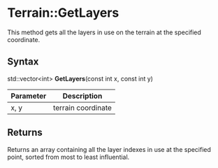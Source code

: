 # Terrain::GetLayers

This method gets all the layers in use on the terrain at the specified coordinate.

## Syntax

std::vector<int\> **GetLayers**(const int x, const int y)

| Parameter | Description |
|---|---|
| x, y | terrain coordinate |

## Returns

Returns an array containing all the layer indexes in use at the specified point, sorted from most to least influential.
